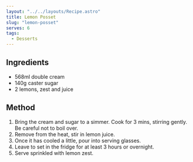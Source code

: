 ```yaml
---
layout: "../../layouts/Recipe.astro"
title: Lemon Posset
slug: "lemon-posset"
serves: 6
tags:
  - Desserts
---
```


## Ingredients

- 568ml double cream 
- 140g caster sugar
- 2 lemons, zest and juice

## Method

1. Bring the cream and sugar to a simmer. Cook for 3 mins, stirring gently. Be careful not to boil over.
1. Remove from the heat, stir in lemon juice.
1. Once it has cooled a little, pour into serving glasses.
1. Leave to set in the fridge for at least 3 hours or overnight.
1. Serve sprinkled with lemon zest.